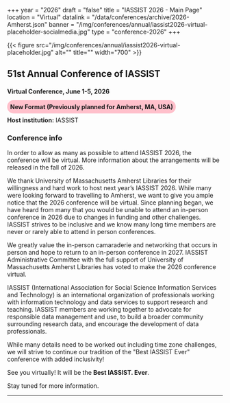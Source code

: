 +++
year = "2026"
draft = "false"
title = "IASSIST 2026 - Main Page"
location = "Virtual"
datalink = "/data/conferences/archive/2026-Amherst.json"
banner = "/img/conferences/annual/iassist2026-virtual-placeholder-socialmedia.jpg"
type = "conference-2026"
+++

{{< figure src="/img/conferences/annual/iassist2026-virtual-placeholder.jpg" alt="" title="" width="700" >}}

## 51st Annual Conference of IASSIST

<!--
### theme
-->

#### Virtual Conference, June 1-5, 2026

**<span style="background:pink;padding:.5em;border-radius:15px;">New Format (Previously planned for Amherst, MA, USA)</span>**

**Host institution:** IASSIST

### Conference info

In order to allow as many as possible to attend IASSIST 2026, the conference will be virtual.  <!--Please note, the 2025 Conference in Bristol will be in person as planned.--> More information about the arrangements will be released in the fall of 2026.

We thank University of Massachusetts Amherst Libraries for their willingness and hard work to host next year’s IASSIST 2026.  While many were looking forward to travelling to Amherst, we want to give you ample notice that the 2026 conference will be virtual. Since planning began, we have heard from many that you would be unable to attend an in-person conference in 2026 due to changes in funding and other challenges.  IASSIST strives to be inclusive and we know many long time members are never or rarely able to attend in person conferences.

We greatly value the in-person camaraderie and networking that occurs in person and hope to return to an in-person conference in 2027. IASSIST Administrative Committee with the full support of University of Massachusetts Amherst Libraries has voted to make the 2026 conference virtual. 

<!--
**We would love for you to join us in June 2026 for a virtual conference and look forward to this year's in-person conference [June 3-6, 2025 in Bristol](/conferences/iassist2025/), United Kingdom.**
-->

IASSIST (International Association for Social Science Information Services and Technology) is an international organization of professionals working with information technology and data services to support research and teaching. IASSIST members are working together to advocate for responsible data management and use, to build a broader community surrounding research data, and encourage the development of data professionals.

While many details need to be worked out including time zone challenges, we will strive to continue our tradition of the "Best IASSIST Ever" conference with added inclusivity!

See you virtually! It will be the **Best IASSIST. Ever**.






<!--
We would love you to join us in June 2026 for a conference at UMassAmherst as Massachusetts celebrates [250 years <span class="fas fa-external-link-alt"></span>](https://www.visit-massachusetts.com/state/celebrate-mass-250/) of independence and democracy. 
-->

<!--
### Registration

**<span style="background:pink;padding:.5em;border-radius:15px;">Registration for the conference and workshops is now open!!!</span>**

Early Bird is currently open and running until April dd ().

[**Register now**](registration/) to get the best rates and help make IASSIST 2026 the BEST EVER!

<hr />


### Call for Submissions and Workshops
-->
<!--
**[Submit](./call-for-proposals/)** your workshop, session, paper, or poster proposal now. The deadline is December dd, 2025.
-->

<!--
Submissions are now closed.
: Thank you for your submissions. Decisions regarding submissions were sent out by email in late January 2026.
-->

<!--
See you in 2026! It will be the **Best. IASSIST. Ever.**
-->

<!--
IASSIST 2026 Program Committee: programme@lists.iassistdata.org
: Chairs:
: 
-->


<!--
The [University of Massachusetts Amherst <span class="fas fa-external-link-alt">](https://www.umass.edu/) — the flagship campus of the UMass system — is a nationally ranked public research university located in the scenic Pioneer Valley of Western Massachusetts. The conference sessions and events take place at the UMassAmherst [Campus Center <span class="fas fa-external-link-alt">](https://en.wikipedia.org/wiki/Murray_D._Lincoln_Campus_Center) and locations around the campus.
-->

Stay tuned for more information. 

<hr />
<br />




<br />

